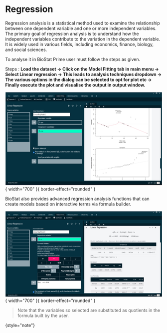 # Regression
Regression analysis is a statistical method used to examine the relationship between one dependent variable and one or more independent variables. The primary goal of regression analysis is to understand how the independent variables contribute to the variation in the dependent variable. It is widely used in various fields, including economics, finance, biology, and social sciences.

To analyse it in BioStat Prime user must follow the steps as given.

Steps
: __Load the dataset -> Click on the Model Fitting tab in main menu -> Select Linear regression -> This leads to analysis techniques dropdown -> The various options in the dialog can be selected to opt for plot etc -> Finally execute the plot and visualise the output in output window.__

![alt text](screenshots/image193.png){ width="700" }{ border-effect="rounded" }

BioStat also provides advanced regression analysis functions that can create models based on interactive terms via formula builder.

![alt text](screenshots/image194.png){ width="700" }{ border-effect="rounded" }

>Note that the variables so selected are substituted as quotients in the formula built by the user.
>
{style="note"}
